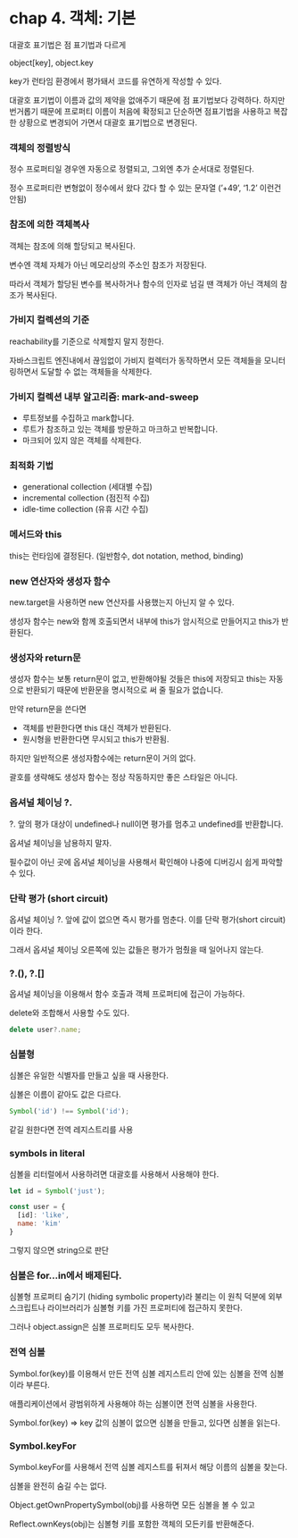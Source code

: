 # chap 4. 객체: 기본

대괄호 표기법은 점 표기법과 다르게 

object[key], object.key

key가 런타임 환경에서 평가돼서 코드를 유연하게 작성할 수 있다.

대괄호 표기법이 이름과 값의 제약을 없애주기 때문에 점 표기법보다 강력하다. 하지만 번거롭기 때문에 프로퍼티 이름이 처음에 확정되고 단순하면 점표기법을 사용하고 복잡한 상황으로 변경되어 가면서 대괄호 표기법으로 변경된다.

### 객체의 정렬방식

정수 프로퍼티일 경우엔 자동으로 정렬되고, 그외엔 추가 순서대로 정렬된다.

정수 프로퍼티란 변형없이 정수에서 왔다 갔다 할 수 있는 문자열 (’+49’, ‘1.2’ 이런건 안됨)


### 참조에 의한 객체복사

객체는 참조에 의해 할당되고 복사된다.

변수엔 객체 자체가 아닌 메모리상의 주소인 참조가 저장된다.

따라서 객체가 할당된 변수를 복사하거나 함수의 인자로 넘길 땐 객체가 아닌 객체의 참조가 복사된다.


### 가비지 컬렉션의 기준

reachability를 기준으로 삭제할지 말지 정한다.

자바스크립트 엔진내에서 끊임없이 가비지 컬렉터가 동작하면서 모든 객체들을 모니터링하면서 도달할 수 없는 객체들을 삭제한다.

### 가비지 컬렉션 내부 알고리즘: mark-and-sweep

- 루트정보를 수집하고 mark합니다.
- 루트가 참조하고 있는 객체를 방문하고 마크하고 반복합니다.
- 마크되어 있지 않은 객체를 삭제한다.

### 최적화 기법

- generational collection (세대별 수집)
- incremental collection (점진적 수집)
- idle-time collection (유휴 시간 수집)

### 메서드와 this

this는 런타임에 결정된다. (일반함수, dot notation, method, binding)

### new 연산자와 생성자 함수

new.target을 사용하면 new 연산자를 사용했는지 아닌지 알 수 있다.

생성자 함수는 new와 함께 호출되면서 내부에 this가 암시적으로 만들어지고 this가 반환된다.

### 생성자와 return문

생성자 함수는 보통 return문이 없고, 반환해야될 것들은 this에 저장되고 this는 자동으로 반환되기 때문에 반환문을 명시적으로 써 줄 필요가 없습니다.

만약 return문을 쓴다면

- 객체를 반환한다면 this 대신 객체가 반환된다.
- 원시형을 반환한다면 무시되고 this가 반환됨.

하지만 일반적으론 생성자함수에는 return문이 거의 없다.

괄호를 생략해도 생성자 함수는 정상 작동하지만 좋은 스타일은 아니다.

### 옵셔널 체이닝 ?.

?. 앞의 평가 대상이 undefined나 null이면 평가를 멈추고 undefined를 반환합니다.

옵셔널 체이닝을 남용하지 말자.

필수값이 아닌 곳에 옵셔널 체이닝을 사용해서 확인해야 나중에 디버깅시 쉽게 파악할 수 있다.

### 단락 평가 (short circuit)

옵셔널 체이닝 ?. 앞에 값이 없으면 즉시 평가를 멈춘다. 이를 단락 평가(short circuit)이라 한다.

그래서 옵셔널 체이닝 오른쪽에 있는 값들은 평가가 멈췄을 때 일어나지 않는다.

### ?.(), ?.[]

옵셔널 체이닝을 이용해서 함수 호출과 객체 프로퍼티에 접근이 가능하다.

delete와 조합해서 사용할 수도 있다.

```jsx
delete user?.name;
```

### 심볼형

심볼은 유일한 식별자를 만들고 싶을 때 사용한다.

심볼은 이름이 같아도 값은 다르다. 

```jsx
Symbol('id') !== Symbol('id');
```

 같길 원한다면 전역 레지스트리를 사용

### symbols in literal

심볼을 리터럴에서 사용하려면 대괄호를 사용해서 사용해야 한다.

```jsx
let id = Symbol('just');

const user = {
  [id]: 'like',
  name: 'kim'
}
```

그렇지 않으면 string으로 판단

### 심볼은 for…in에서 배제된다.

심볼형 프로퍼티 숨기기 (hiding symbolic property)라 불리는 이 원칙 덕분에 외부 스크립트나 라이브러리가 심볼형 키를 가진 프로퍼티에 접근하지 못한다. 

그러나 object.assign은 심볼 프로퍼티도 모두 복사한다.

### 전역 심볼

Symbol.for(key)를 이용해서 만든 전역 심볼 레지스트리 안에 있는 심볼을 전역 심볼이라 부른다.

애플리케이션에서 광범위하게 사용해야 하는 심볼이면 전역 심볼을 사용한다.

Symbol.for(key) ⇒ key 값의 심볼이 없으면 심볼을 만들고, 있다면 심볼을 읽는다.

### Symbol.keyFor

Symbol.keyFor를 사용해서 전역 심볼 레지스트를 뒤져서 해당 이름의 심볼을 찾는다.

심볼을 완전히 숨길 수는 없다.

Object.getOwnPropertySymbol(obj)를 사용하면 모든 심볼을 볼 수 있고

Reflect.ownKeys(obj)는 심볼형 키를 포함한 객체의 모든키를 반환해준다.
